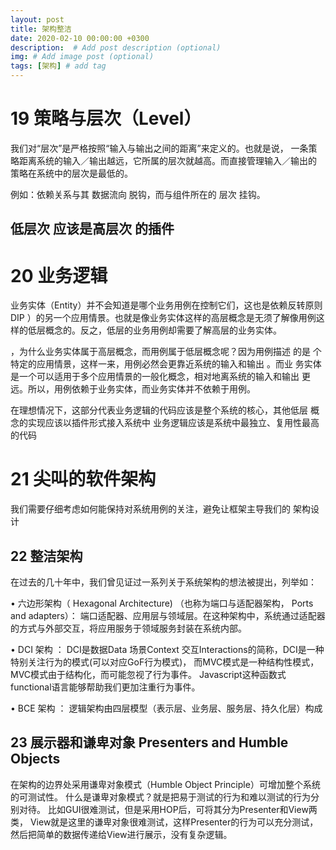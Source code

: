 ```yaml
---
layout: post
title: 架构整洁
date: 2020-02-10 00:00:00 +0300
description:  # Add post description (optional)
img: # Add image post (optional)
tags: [架构] # add tag
---
```



# 19 策略与层次（Level）

我们对“层次”是严格按照“输入与输出之间的距离”来定义的。也就是说，
一条策略距离系统的输入／输出越远，它所属的层次就越高。而直接管理输入／输出的
策略在系统中的层次是最低的。

例如：依赖关系与其 数据流向 脱钩，而与组件所在的 层次 挂钩。
## 低层次 应该是高层次 的插件


# 20 业务逻辑

业务实体（Entity）并不会知道是哪个业务用例在控制它们，这也是依赖反转原则
DIP ）的另一个应用情景。也就是像业务实体这样的高层概念是无须了解像用例这
样的低层概念的。反之，低层的业务用例却需要了解高层的业务实体。

，为什么业务实体属于高层概念，而用例属于低层概念呢？因为用例描述
的是 个特定的应用情景，这样一来，用例必然会更靠近系统的输入和输出 。而业
务实体是一个可以适用于多个应用情景的一般化概念，相对地离系统的输入和输出
更远。所以，用例依赖于业务实体，而业务实体并不依赖于用例。

在理想情况下，这部分代表业务逻辑的代码应该是整个系统的核心，其他低层
概念的实现应该以插件形式接入系统中 业务逻辑应该是系统中最独立、复用性最高
的代码

# 21 尖叫的软件架构

我们需要仔细考虑如何能保持对系统用例的关注，避免让框架主导我们的
架构设计

## 22 整洁架构

在过去的几十年中，我们曾见证过一系列关于系统架构的想法被提出，列举如：

• 六边形架构（ Hexagonal Architecture) （也称为端口与适配器架构， Ports and adapters）：
端口适配器、应用层与领域层。在这种架构中，系统通过适配器的方式与外部交互，将应用服务于领域服务封装在系统内部。

• DCI 架构 ：
DCI是数据Data 场景Context 交互Interactions的简称，DCI是一种特别关注行为的模式(可以对应GoF行为模式)，
而MVC模式是一种结构性模式，MVC模式由于结构化，而可能忽视了行为事件。
Javascript这种函数式functional语言能够帮助我们更加注重行为事件。

• BCE 架构 ：
逻辑架构由四层模型（表示层、业务层、服务层、持久化层）构成

## 23 展示器和谦卑对象 Presenters and Humble Objects

在架构的边界处采用谦卑对象模式（Humble Object Principle）可增加整个系统的可测试性。
什么是谦卑对象模式？就是把易于测试的行为和难以测试的行为分别对待。
比如GUI很难测试，但是采用HOP后，可将其分为Presenter和View两类，
View就是这里的谦卑对象很难测试，这样Presenter的行为可以充分测试，然后把简单的数据传递给View进行展示，没有复杂逻辑。
